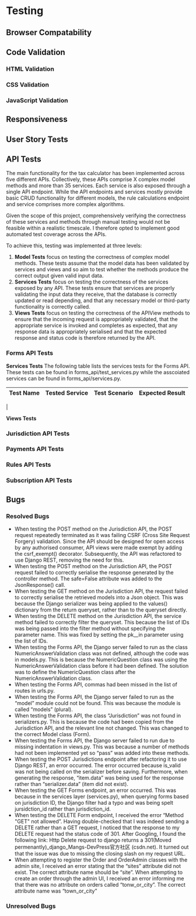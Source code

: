# Testing

## Browser Compatability

## Code Validation

### HTML Validation

### CSS Validation

### JavaScript Validation

## Responsiveness

## User Story Tests

## API Tests

The main functionality for the tax calculator has been implemented across five different APIs. Collectively, these APIs comprise X complex model methods and more than 35 services. Each service is also exposed through a single API endpoint. While the API endpoints and services mostly provide basic CRUD functionality for different models, the rule calculations endpoint and service comprises more complex algorithms.

Given the scope of this project, comprehensively verifying the correctness of these services and methods through manual testing would not be feasible within a realistic timescale. I therefore opted to implement good automated test coverage across the APIs. 

To achieve this, testing was implemented at three levels:

1. **Model Tests** focus on testing the correctness of complex model methods. These tests assume that the model data has been validated by services and views and so aim to test whether the methods produce the correct output given valid input data.
2. **Services Tests** focus on testing the correctness of the services exposed by any API. These tests ensure that services are properly validating the input data they receive, that the database is correctly updated or read depending, and that any necessary model or third-party functionality is correctly called.
3. **Views Tests** focus on testing the correctness of the APIView methods to ensure that the incoming request is appropriately validated, that the appropriate service is invoked and completes as expected, that any response data is appropriately serialised and that the expected response and status code is therefore returned by the API.

### Forms API Tests ###

**Services Tests**
The following table lists the services tests for the Forms API. These tests can be found in forms_api/test_services.py while the asscoiated services can be found in forms_api/services.py.

| Test Name | Tested Service | Test Scenario | Expected Result |
| --------- | -------------- | ------------- | --------------- |
| 

**Views Tests**

### Jurisdiction API Tests ###

### Payments API Tests ###

### Rules API Tests ###

### Subscription API Tests ###

## Bugs

### Resolved Bugs
- When testing the POST method on the Jurisdiction API, the POST request repeatedly terminated as it was failing CSRF (Cross Site Request Forgery) validation. Since the API should be designed for open access by any authorised consumer, API views were made exempt by adding the csrf_exempt() decorator. Subsequently, the API was refactored to use Django REST, removing the need for this.
- When testing the POST method on the Jurisdiction API, the POST request failed to correctly serialise the response generated by the controller method. The safe=False attribute was added to the JsonResponse() call.
- When testing the GET method on the Jurisdiction API, the request failed to correctly serialise the retrieved models into a Json object. This was because the Django serializer was being applied to the values() dictionary from the return queryset, rather than to the queryset directly.
- When testing the DELETE method on the Jurisdiction API, the service method failed to correctly filter the queryset. This because the list of IDs was being passed into the filter method without specifying the parameter name. This was fixed by setting the pk__in parameter using the list of IDs.
- When testing the Forms API, the Django server failed to run as the class NumericAnswerValidation class was not defined, although the code was in models.py. This is because the NumericQuestion class was using the NumericAnswerValidation class before it had been defined. The solution was to define the NumericQuestion class after the NumericAnswerValidation class.
- When testing the Forms API, commas had been missed in the list of routes in urls.py.
- When testing the Forms API, the Django server failed to run as the “model” module could not be found. This was because the module is called “models” (plural).
- When testing the Forms API, the class “Jurisdiction” was not found in serializers.py. This is because the code had been copied from the Jurisdiction API, and the relevant line not changed. This was changed to the correct Model class (Form).
- When testing the Forms API, the Django server failed to run due to missing indentation in views.py. This was because a number of methods had not been implemented yet so “pass” was added into these methods.
- When testing the POST Jurisdictions endpoint after refactoring it to use Django REST, an error occurred. The error occurred because is_valid was not being called on the serializer before saving. Furthermore, when generating the response, “item.data” was being used for the response rather than “serializer.data” (item did not exist).
- When testing the GET Forms endpoint, an error occurred. This was because in the services layer (services.py), when querying forms based on jurisdiction ID, the Django filter had a typo and was being spelt jursidction_id rather than jurisdiction_id.
- When testing the DELETE Form endpoint, I received the error “Method \"GET\" not allowed”. Having double-checked that I was indeed sending a DELETE rather than a GET request, I noticed that the response to my DELETE request had the status code of 301. After Googling, I found the following link: Http Delete request to django returns a 301(Moved permenantly)_django_Mangs-DevPress官方社区 (csdn.net). It turned out that the issue was due to missing the closing slash on my request URL.
- When attempting to register the Order and OrderAdmin classes with the admin site, I received an error stating that the “sites” attribute did not exist. The correct attribute name should be “site”.
When attempting to create an order through the admin UI, I received an error informing me that there was no attribute on orders called “tonw_or_city”. The correct attribute name was “town_or_city”



### Unresolved Bugs
